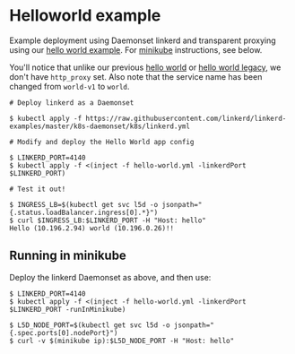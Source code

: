 # Helloworld example

Example deployment using Daemonset linkerd and transparent proxying using our
[hello world example](https://github.com/linkerd/linkerd-examples/tree/master/docker/helloworld).
For [minikube](https://github.com/kubernetes/minikube) instructions, see below.

You'll notice that unlike our previous
[hello world](https://github.com/linkerd/linkerd-examples/blob/master/k8s-daemonset/k8s/hello-world.yml) or
[hello world legacy](https://github.com/linkerd/linkerd-examples/blob/master/k8s-daemonset/k8s/hello-world-legacy.yml),
we don't have `http_proxy` set. Also note that the service name has been changed
from `world-v1` to `world`.

```
# Deploy linkerd as a Daemonset

$ kubectl apply -f https://raw.githubusercontent.com/linkerd/linkerd-examples/master/k8s-daemonset/k8s/linkerd.yml

# Modify and deploy the Hello World app config

$ LINKERD_PORT=4140
$ kubectl apply -f <(inject -f hello-world.yml -linkerdPort $LINKERD_PORT)

# Test it out!

$ INGRESS_LB=$(kubectl get svc l5d -o jsonpath="{.status.loadBalancer.ingress[0].*}")
$ curl $INGRESS_LB:$LINKERD_PORT -H "Host: hello"
Hello (10.196.2.94) world (10.196.0.26)!!
```

## Running in minikube

Deploy the linkerd Daemonset as above, and then use:
```
$ LINKERD_PORT=4140
$ kubectl apply -f <(inject -f hello-world.yml -linkerdPort $LINKERD_PORT -runInMinikube)

$ L5D_NODE_PORT=$(kubectl get svc l5d -o jsonpath="{.spec.ports[0].nodePort}")
$ curl -v $(minikube ip):$L5D_NODE_PORT -H "Host: hello"
```
